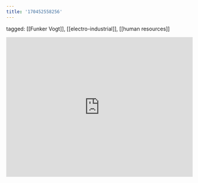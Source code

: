 ```yaml
---
title: '170452558256'
---
```

tagged: [[Funker Vogt]], [[electro-industrial]], [[human resources]]
<iframe allow="accelerometer; autoplay; clipboard-write; encrypted-media; gyroscope; picture-in-picture" allowfullscreen="" frameborder="0" height="375" id="youtube_iframe" src="https://www.youtube.com/embed/oBPLl9uok6U?feature=oembed&amp;enablejsapi=1&amp;origin=https://safe.txmblr.com&amp;wmode=opaque" width="500"></iframe>